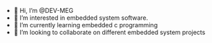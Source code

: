 - 👋 Hi, I’m @DEV-MEG
- 👀 I’m interested in embedded system software.
- 🌱 I’m currently learning embedded c programming
- 💞️ I’m looking to collaborate on different embedded system projects

<!---
DEV-MEG/DEV-MEG is a ✨ special ✨ repository because its `README.md` (this file) appears on your GitHub profile.
You can click the Preview link to take a look at your changes.
--->
